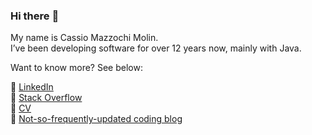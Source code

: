 ### Hi there :wave:

My name is Cassio Mazzochi Molin.  
I’ve been developing software for over 12 years now, mainly with Java.

Want to know more? See below:

:briefcase: [LinkedIn][linkedin]  
:medal_sports: [Stack Overflow][stack-overflow]  
:page_facing_up: [CV][cv]  
:thought_balloon: [Not-so-frequently-updated coding blog][blog]  


[blog]: https://cassiomolin.com
[cv]: https://cassiomolin.com/cv
[linkedin]: https://www.linkedin.com/in/cassiomolin
[stack-overflow]: https://www.stackoverflow.com/u/1426227
